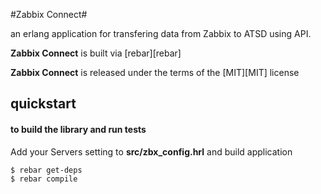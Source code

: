 #Zabbix Connect#


an erlang application for transfering data from Zabbix to ATSD using API.

**Zabbix Connect** is built via [rebar][rebar]


**Zabbix Connect** is released under the terms of the [MIT][MIT] license


## quickstart ##

#### to build the library and run tests ####

Add your Servers setting to **src/zbx_config.hrl** and build application

```bash
$ rebar get-deps
$ rebar compile
```

